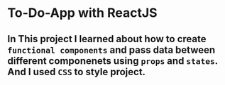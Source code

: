 # To-Do-App with ReactJS

## In This project I learned about how to create `functional components` and pass data between different componenets using `props` and `states`. And I used `CSS` to style project.
